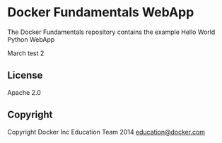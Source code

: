Docker Fundamentals WebApp
==========================

The Docker Fundamentals repository contains the example Hello World Python WebApp

March test 2

## License

Apache 2.0

## Copyright

Copyright Docker Inc Education Team 2014 <education@docker.com>
